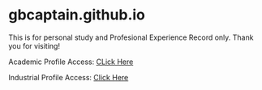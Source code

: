 # gbcaptain.github.io
This is for personal study and Profesional Experience Record only. Thank you for visiting!

Academic Profile Access:    [CLick Here](https://gbcaptain.github.io/Academic.html)

Industrial Profile Access:  [Click Here](https://gbcaptain.github.io/)
